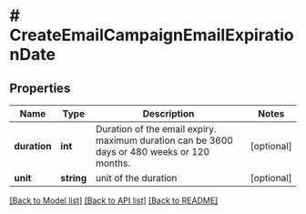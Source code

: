 # # CreateEmailCampaignEmailExpirationDate

## Properties

Name | Type | Description | Notes
------------ | ------------- | ------------- | -------------
**duration** | **int** | Duration of the email expiry. maximum duration can be 3600 days or 480 weeks or 120 months. | [optional]
**unit** | **string** | unit of the duration | [optional]

[[Back to Model list]](../../README.md#models) [[Back to API list]](../../README.md#endpoints) [[Back to README]](../../README.md)
